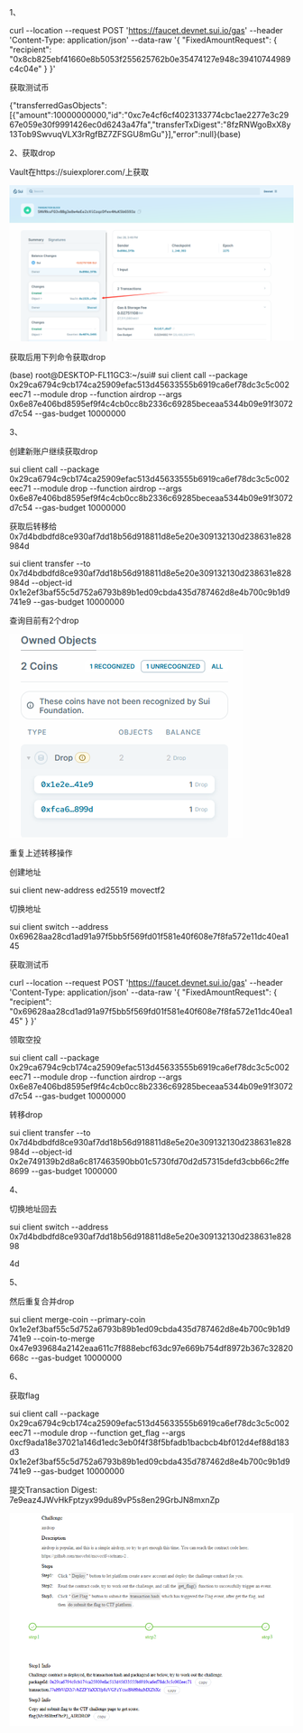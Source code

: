 1、

curl --location --request POST 'https://faucet.devnet.sui.io/gas' --header 'Content-Type: application/json' --data-raw '{ "FixedAmountRequest": { "recipient": "0x8cb825ebf41660e8b5053f255625762b0e35474127e948c39410744989c4c04e" } }'

获取测试币

{"transferredGasObjects":[{"amount":10000000000,"id":"0xc7e4cf6cf4023133774cbc1ae2277e3c2967e059e30f9991426ec0d6243a47fa","transferTxDigest":"8fzRNWgoBxX8y13Tob9SwvuqVLX3rRgfBZ7ZFSGU8mGu"}],"error":null}(base)

 

 

2、获取drop

Vault在https://suiexplorer.com/上获取

![image-20231229170647991](https://github.com/baicaiyihao/movectf/blob/main/1703841398798.jpg)

获取后用下列命令获取drop

(base) root@DESKTOP-FL11GC3:~/sui# sui client call --package 0x29ca6794c9cb174ca25909efac513d45633555b6919ca6ef78dc3c5c002eec71 --module drop --function airdrop --args 0x6e87e406bd8595ef9f4c4cb0cc8b2336c69285beceaa5344b09e91f3072d7c54 --gas-budget 10000000

3、

创建新账户继续获取drop

sui client call --package 0x29ca6794c9cb174ca25909efac513d45633555b6919ca6ef78dc3c5c002eec71 --module drop --function airdrop --args 0x6e87e406bd8595ef9f4c4cb0cc8b2336c69285beceaa5344b09e91f3072d7c54 --gas-budget 10000000

获取后转移给0x7d4bdbdfd8ce930af7dd18b56d918811d8e5e20e309132130d238631e828984d

sui client transfer --to 0x7d4bdbdfd8ce930af7dd18b56d918811d8e5e20e309132130d238631e828984d --object-id 0x1e2ef3baf55c5d752a6793b89b1ed09cbda435d787462d8e4b700c9b1d9741e9 --gas-budget 10000000

查询目前有2个drop

![image-20231229170722811](https://github.com/baicaiyihao/movectf/blob/main/1703841553413(1).jpg)

重复上述转移操作

创建地址

sui client new-address ed25519 movectf2

切换地址

sui client switch --address 0x69628aa28cd1ad91a97f5bb5f569fd01f581e40f608e7f8fa572e11dc40ea145

获取测试币

curl --location --request POST 'https://faucet.devnet.sui.io/gas' --header 'Content-Type: application/json' --data-raw '{ "FixedAmountRequest": { "recipient": "0x69628aa28cd1ad91a97f5bb5f569fd01f581e40f608e7f8fa572e11dc40ea145" } }'

领取空投

sui client call --package 0x29ca6794c9cb174ca25909efac513d45633555b6919ca6ef78dc3c5c002eec71 --module drop --function airdrop --args 0x6e87e406bd8595ef9f4c4cb0cc8b2336c69285beceaa5344b09e91f3072d7c54 --gas-budget 10000000

转移drop

sui client transfer --to 0x7d4bdbdfd8ce930af7dd18b56d918811d8e5e20e309132130d238631e828984d --object-id 0x2e749139b2d8a6c817463590bb01c5730fd70d2d57315defd3cbb66c2ffe8699  --gas-budget 1000000

 

4、

切换地址回去

sui client switch --address 0x7d4bdbdfd8ce930af7dd18b56d918811d8e5e20e309132130d238631e82898

4d

 

5、

然后重复合并drop

sui client merge-coin --primary-coin 0x1e2ef3baf55c5d752a6793b89b1ed09cbda435d787462d8e4b700c9b1d9741e9 --coin-to-merge 0x47e939684a2142eaa611c7f888ebcf63dc97e669b754df8972b367c32820668c --gas-budget 10000000

 

6、

获取flag

sui client call --package 0x29ca6794c9cb174ca25909efac513d45633555b6919ca6ef78dc3c5c002eec71 --module drop --function get_flag --args 0xcf9ada18e37021a146d1edc3eb0f4f38f5bfadb1bacbcb4bf012d4ef88d183d3 0x1e2ef3baf55c5d752a6793b89b1ed09cbda435d787462d8e4b700c9b1d9741e9 --gas-budget 10000000

 

提交Transaction Digest: 7e9eaz4JWvHkFptzyx99du89vP5s8en29GrbJN8mxnZp

![image-20231229170814231](https://github.com/baicaiyihao/movectf/blob/main/1703841380475.jpg)

 




